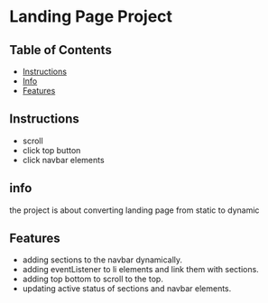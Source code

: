 # Landing Page Project

## Table of Contents

* [Instructions](#instructions)
* [Info](#Info)
* [Features](#Features)

## Instructions
- scroll
- click top button
- click navbar elements

## info
the project is about converting landing page from static to dynamic

## Features
- adding sections to the navbar dynamically.
- adding eventListener to li elements and link them with sections.
- adding top bottom to scroll to the top.
- updating active status of sections and navbar elements.
